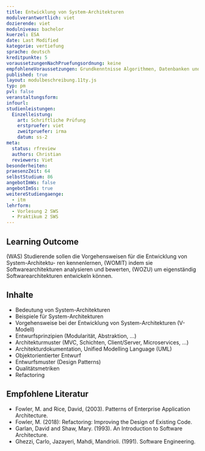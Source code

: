 ```yaml
---
title: Entwicklung von System-Architekturen
modulverantwortlich: viet
dozierende: viet
modulniveau: bachelor
kuerzel: ESA
date: Last Modified
kategorie: vertiefung
sprache: deutsch
kreditpunkte: 5
voraussetzungenNachPruefungsordnung: keine
empfohleneVoraussetzungen: Grundkenntnisse Algorithmen, Datenbanken und objektorientierte Programmierung
published: true
layout: modulbeschreibung.11ty.js
typ: pm
pvl: false
veranstaltungsform: 
infourl: 
studienleistungen:
  Einzelleistung:
    art: Schriftliche Prüfung
    erstpruefer: viet
    zweitpruefer: irma
    datum: ss-2
meta:
  status: rfreview
  authors: Christian
  reviewers: Viet
besonderheiten: 
praesenzZeit: 64
selbstStudium: 86
angebotImWs: false
angebotImSs: true
weitereStudiengaenge: 
  - itm
lehrform:
  - Vorlesung 2 SWS
  - Praktikum 2 SWS     
---
```


## Learning Outcome
(WAS) Studierende sollen die Vorgehensweisen für die Entwicklung von System-Architektu- ren kennenlernen, (WOMIT) indem sie Softwarearchitekturen analysieren und bewerten, (WOZU) um eigenständig Softwarearchitekturen entwickeln können.

## Inhalte

- Bedeutung von System-Architekturen
- Beispiele für System-Architekturen
- Vorgehensweise bei der Entwicklung von System-Architekturen (V-Modell) 
- Entwurfsprinzipien (Modularität, Abstraktion, ...)
- Architekturmuster (MVC, Schichten, Client/Server, Microservices, ...)
- Architekturdokumentation, Unified Modelling Language (UML)
- Objektorientierter Entwurf
- Entwurfsmuster (Design Patterns)
- Qualitätsmetriken
- Refactoring

## Empfohlene Literatur
- Fowler, M. and Rice, David, (2003). Patterns of Enterprise Application Architecture. 
- Fowler, M. (2018): Refactoring: Improving the Design of Existing Code.
- Garlan, David and Shaw, Mary. (1993). An Introduction to Software Architecture.
- Ghezzi, Carlo, Jazayeri, Mahdi, Mandrioli. (1991). Software Engineering.
